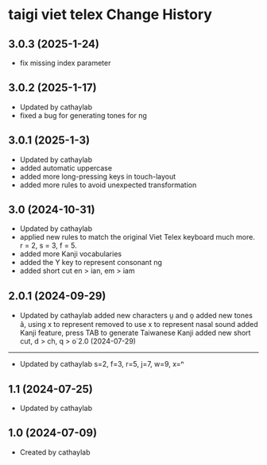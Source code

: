 taigi viet telex Change History
====================

3.0.3 (2025-1-24)
----------------
* fix missing index parameter

3.0.2 (2025-1-17)
----------------
* Updated by cathaylab
* fixed a bug for generating tones for ng

3.0.1 (2025-1-3)
----------------
* Updated by cathaylab
* added automatic uppercase
* added more long-pressing keys in touch-layout
* added more rules to avoid unexpected transformation

3.0 (2024-10-31)
----------------
* Updated by cathaylab
* applied new rules to match the original Viet Telex keyboard much more. r = 2, s = 3, f = 5.
* added more Kanji vocabularies
* added the Y key to represent consonant ng
* added short cut en > ian, em > iam

2.0.1 (2024-09-29)
----------------
* Updated by cathaylab
added new characters ṳ and o̤
added new tones ã, using x to represent
removed to use x to represent nasal sound
added Kanji feature, press TAB to generate Taiwanese Kanji
added new short cut, d > ch, q > o͘
2.0 (2024-07-29)
----------------
* Updated by cathaylab
s=2, f=3, r=5, j=7, w=9, x=ⁿ

1.1 (2024-07-25)
----------------
* Updated by cathaylab


1.0 (2024-07-09)
----------------
* Created by cathaylab
